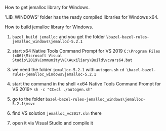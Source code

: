 How to get jemalloc library for Windows.

'LIB_WINDOWS' folder has the ready compiled libraries for Windows x64.

How to build jemalloc library for Windows.
1. `bazel build jemalloc` and you get the folder `\bazel-bazel-rules-jemalloc_windows\jemalloc-5.2.1`
2. start x64 Native Tools Command Prompt for VS 2019 
    `C:\Program Files (x86)\Microsoft Visual Studio\2019\Community\VC\Auxiliary\Build\vcvars64.bat`
    
3. we need the folder `jemalloc-5.2.1` with `autogen.sh`
    `cd \bazel-bazel-rules-jemalloc_windows\jemalloc-5.2.1`
    
4. start the command in the shell <x64 Native Tools Command Prompt for VS 2019>
    `sh -c "CC=cl ./autogen.sh"`
5.  go to the folder `bazel-bazel-rules-jemalloc_windows\jemalloc-5.2.1\msvc`
6.  find VS solution `jemalloc_vc2017.sln` there
7.  open it via Visual Studio and compile it
    
